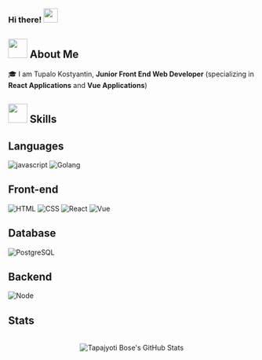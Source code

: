 ### Hi there! <img src="https://media.giphy.com/media/hvRJCLFzcasrR4ia7z/giphy.gif" width="29px">

<!--
**idktupalo/idktupalo** is a ✨ _special_ ✨ repository because its `README.md` (this file) appears on your GitHub profile.

Here are some ideas to get you started:

- 🔭 I’m currently working on ...
- 🌱 I’m currently learning ...
- 👯 I’m looking to collaborate on ...
- 🤔 I’m looking for help with ...
- 💬 Ask me about ...
- 📫 How to reach me: ...
- 😄 Pronouns: ...
- ⚡ Fun fact: ...
-->
## <img src="https://media.giphy.com/media/UQDSBzfyiBKvgFcSTw/giphy.gif" width="39px"> About Me 

🎓 I am Tupalo Kostyantin, **Junior Front End Web Developer** (specializing in **React Applications** and **Vue Applications**)

## <img src="https://media.giphy.com/media/J2awouDsf23R2vo2p5/giphy.gif" width="39px"> Skills 

## Languages

![javascript](https://img.shields.io/badge/JavaScript-323330?style=for-the-badge&logo=javascript&logoColor=F7DF1E)
![Golang](https://img.shields.io/badge/Go-00ADD8?style=for-the-badge&logo=go&logoColor=white)

## Front-end

![HTML](https://img.shields.io/badge/HTML5-E34F26?style=for-the-badge&logo=html5&logoColor=white)
![CSS](https://img.shields.io/badge/CSS3-1572B6?style=for-the-badge&logo=css3&logoColor=white)
![React](https://img.shields.io/badge/React-20232A?style=for-the-badge&logo=react&logoColor=61DAFB)
![Vue](https://img.shields.io/badge/Vue.js-35495E?style=for-the-badge&logo=vue.js&logoColor=4FC08D)

## Database

![PostgreSQL](https://img.shields.io/badge/PostgreSQL-316192?style=for-the-badge&logo=postgresql&logoColor=white)

## Backend

![Node](https://img.shields.io/badge/Node.js-43853D?style=for-the-badge&logo=node.js&logoColor=white)

## Stats

<div align="center">
    <br />
    <img src="https://github-readme-stats.vercel.app/api/top-langs/?username=idktupalo&theme=blue-green" alt="Tapajyoti Bose's GitHub Stats">
</div>
